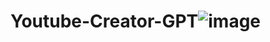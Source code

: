 # Youtube-Creator-GPT![image](https://github.com/MaheshBolla32/Youtube-Creator-GPT/assets/53327300/1ced4a67-e929-43b4-90b2-8adb5734daa6)
